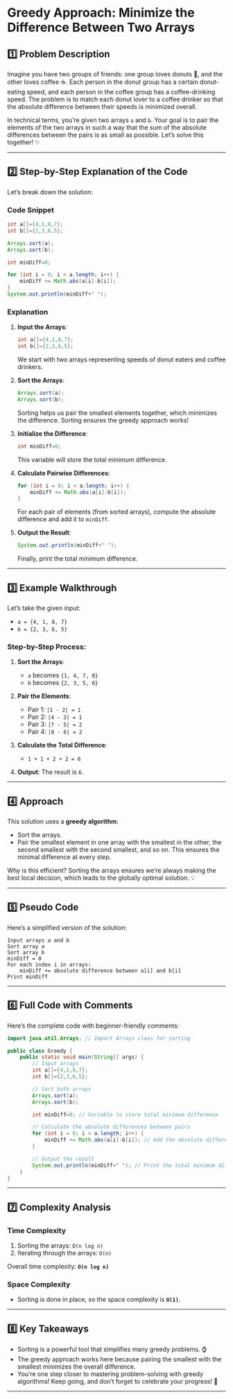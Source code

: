# Greedy Approach: Minimize the Difference Between Two Arrays

## 1️⃣ **Problem Description**
Imagine you have two groups of friends: one group loves donuts 🍩, and the other loves coffee ☕. Each person in the donut group has a certain donut-eating speed, and each person in the coffee group has a coffee-drinking speed. The problem is to match each donut lover to a coffee drinker so that the absolute difference between their speeds is minimized overall.

In technical terms, you’re given two arrays `a` and `b`. Your goal is to pair the elements of the two arrays in such a way that the sum of the absolute differences between the pairs is as small as possible. Let’s solve this together! ✨

---

## 2️⃣ **Step-by-Step Explanation of the Code**
Let’s break down the solution:

### Code Snippet
```java
int a[]={4,1,8,7};
int b[]={2,3,6,5};

Arrays.sort(a);
Arrays.sort(b);

int minDiff=0;

for (int i = 0; i < a.length; i++) {
    minDiff += Math.abs(a[i]-b[i]);
}
System.out.println(minDiff+" ");
```

### Explanation
1. **Input the Arrays**:
   ```java
   int a[]={4,1,8,7};
   int b[]={2,3,6,5};
   ```
   We start with two arrays representing speeds of donut eaters and coffee drinkers.

2. **Sort the Arrays**:
   ```java
   Arrays.sort(a);
   Arrays.sort(b);
   ```
   Sorting helps us pair the smallest elements together, which minimizes the difference. Sorting ensures the greedy approach works!

3. **Initialize the Difference**:
   ```java
   int minDiff=0;
   ```
   This variable will store the total minimum difference.

4. **Calculate Pairwise Differences**:
   ```java
   for (int i = 0; i < a.length; i++) {
       minDiff += Math.abs(a[i]-b[i]);
   }
   ```
   For each pair of elements (from sorted arrays), compute the absolute difference and add it to `minDiff`.

5. **Output the Result**:
   ```java
   System.out.println(minDiff+" ");
   ```
   Finally, print the total minimum difference.

---

## 3️⃣ **Example Walkthrough**
Let’s take the given input:

- `a = {4, 1, 8, 7}`
- `b = {2, 3, 6, 5}`

### Step-by-Step Process:
1. **Sort the Arrays**:
   - `a` becomes `{1, 4, 7, 8}`
   - `b` becomes `{2, 3, 5, 6}`

2. **Pair the Elements**:
   - Pair 1: `|1 - 2| = 1`
   - Pair 2: `|4 - 3| = 1`
   - Pair 3: `|7 - 5| = 2`
   - Pair 4: `|8 - 6| = 2`

3. **Calculate the Total Difference**:
   - `1 + 1 + 2 + 2 = 6`

4. **Output**: The result is `6`.

---

## 4️⃣ **Approach**
This solution uses a **greedy algorithm**:
- Sort the arrays.
- Pair the smallest element in one array with the smallest in the other, the second smallest with the second smallest, and so on. This ensures the minimal difference at every step.

Why is this efficient? Sorting the arrays ensures we’re always making the best local decision, which leads to the globally optimal solution. 💡

---

## 5️⃣ **Pseudo Code**
Here’s a simplified version of the solution:

```
Input arrays a and b
Sort array a
Sort array b
minDiff = 0
For each index i in arrays:
    minDiff += absolute difference between a[i] and b[i]
Print minDiff
```

---

## 6️⃣ **Full Code with Comments**
Here’s the complete code with beginner-friendly comments:

```java
import java.util.Arrays; // Import Arrays class for sorting

public class Greedy {
    public static void main(String[] args) {
        // Input arrays
        int a[]={4,1,8,7};
        int b[]={2,3,6,5};

        // Sort both arrays
        Arrays.sort(a);
        Arrays.sort(b);

        int minDiff=0; // Variable to store total minimum difference

        // Calculate the absolute differences between pairs
        for (int i = 0; i < a.length; i++) {
            minDiff += Math.abs(a[i]-b[i]); // Add the absolute difference to minDiff
        }

        // Output the result
        System.out.println(minDiff+" "); // Print the total minimum difference
    }
}
```

---

## 7️⃣ **Complexity Analysis**

### Time Complexity
1. Sorting the arrays: `O(n log n)`
2. Iterating through the arrays: `O(n)`

Overall time complexity: **`O(n log n)`**

### Space Complexity
- Sorting is done in place, so the space complexity is **`O(1)`**.

---

## 8️⃣ **Key Takeaways**
- Sorting is a powerful tool that simplifies many greedy problems. ⌚
- The greedy approach works here because pairing the smallest with the smallest minimizes the overall difference.
- You’re one step closer to mastering problem-solving with greedy algorithms! Keep going, and don’t forget to celebrate your progress! 🎉

---

